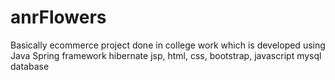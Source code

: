 # anrFlowers
Basically ecommerce project done in college work which is developed using
Java 
Spring framework
hibernate
jsp, html, css, bootstrap, javascript 
mysql database 

